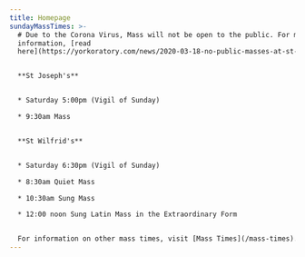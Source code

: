 ```yaml
---
title: Homepage
sundayMassTimes: >-
  # Due to the Corona Virus, Mass will not be open to the public. For more
  information, [read
  here](https://yorkoratory.com/news/2020-03-18-no-public-masses-at-st-wilfrids-st-josephs-or-the-shrine/)


  **St Joseph's**


  * Saturday 5:00pm (Vigil of Sunday)

  * 9:30am Mass


  **St Wilfrid's**


  * Saturday 6:30pm (Vigil of Sunday)

  * 8:30am Quiet Mass

  * 10:30am Sung Mass

  * 12:00 noon Sung Latin Mass in the Extraordinary Form


  For information on other mass times, visit [Mass Times](/mass-times).
---
```


